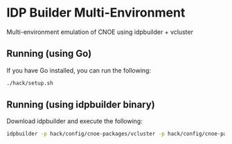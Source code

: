 # IDP Builder Multi-Environment

Multi-environment emulation of CNOE using idpbuilder + vcluster

## Running (using Go)

If you have Go installed, you can run the following:

```bash
./hack/setup.sh
```

## Running (using idpbuilder binary)

Download idpbuilder and execute the following:

```bash
idpbuilder -p hack/config/cnoe-packages/vcluster -p hack/config/cnoe-packages/deploy-apps
```
